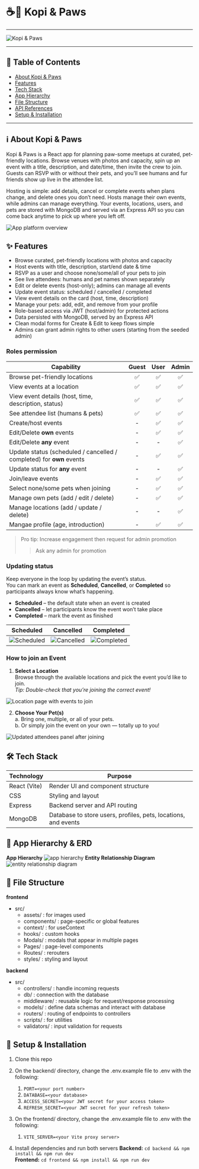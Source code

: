 # ☕️🐾 Kopi & Paws

---

![Kopi & Paws](/assets//kopi&paws.png)

---

## 📑 Table of Contents

- [About Kopi & Paws](/Users/austinchen/.Trash/kopi&paws.png)
- [Features](/Users/austinchen/.Trash/kopi&paws.png)
- [Tech Stack](/Users/austinchen/.Trash/kopi&paws.png)
- [App Hierarchy]()
- [File Structure]()
- [API References]()
- [Setup & Installation]()

---

## ℹ️ About Kopi & Paws

Kopi & Paws is a React app for planning paw-some meetups at curated, pet-friendly locations. Browse venues with photos and capacity, spin up an event with a title, description, and date/time, then invite the crew to join. Guests can RSVP with or without their pets, and you’ll see humans and fur friends show up live in the attendee list.

Hosting is simple: add details, cancel or complete events when plans change, and delete ones you don’t need. Hosts manage their own events, while admins can manage everything. Your events, locations, users, and pets are stored with MongoDB and served via an Express API so you can come back anytime to pick up where you left off.

![App platform overview](/assets/platformOverview.png)

## ✨ Features

- Browse curated, pet-friendly locations with photos and capacity
- Host events with title, description, start/end date & time
- RSVP as a user and choose none/some/all of your pets to join
- See live attendees: humans and pet names shown separately
- Edit or delete events (host-only); admins can manage all events
- Update event status: scheduled / cancelled / completed
- View event details on the card (host, time, description)
- Manage your pets: add, edit, and remove from your profile
- Role-based access via JWT (host/admin) for protected actions
- Data persisted with MongoDB, served by an Express API
- Clean modal forms for Create & Edit to keep flows simple
- Admins can grant admin rights to other users (starting from the seeded admin)

### Roles permission

| Capability                                                           | Guest | User | Admin |
| -------------------------------------------------------------------- | :---: | :--: | :---: |
| Browse pet-friendly locations                                        |  ✅   |  ✅  |  ✅   |
| View events at a location                                            |  ✅   |  ✅  |  ✅   |
| View event details (host, time, description, status)                 |  ✅   |  ✅  |  ✅   |
| See attendee list (humans & pets)                                    |  ✅   |  ✅  |  ✅   |
| Create/host events                                                   |   -   |  ✅  |  ✅   |
| Edit/Delete **own** events                                           |   -   |  ✅  |  ✅   |
| Edit/Delete **any** event                                            |   -   |  -   |  ✅   |
| Update status (scheduled / cancelled / completed) for **own** events |   -   |  ✅  |  ✅   |
| Update status for **any** event                                      |   -   |  -   |  ✅   |
| Join/leave events                                                    |   -   |  ✅  |  ✅   |
| Select none/some pets when joining                                   |   -   |  ✅  |  ✅   |
| Manage own pets (add / edit / delete)                                |   -   |  ✅  |  ✅   |
| Manage locations (add / update / delete)                             |   -   |  -   |  ✅   |
| Mangae profile (age, introduction)                                   |   -   |  ✅  |  ✅   |

> Pro tip: Increase engagement then request for admin promotion
>
> > Ask any admin for promotion

### Updating status

Keep everyone in the loop by updating the event’s status.  
You can mark an event as **Scheduled**, **Cancelled**, or **Completed** so participants always know what’s happening.

- **Scheduled** – the default state when an event is created
- **Cancelled** – let participants know the event won’t take place
- **Completed** – mark the event as finished

| Scheduled                                 | Cancelled                                 | Completed                                 |
| ----------------------------------------- | ----------------------------------------- | ----------------------------------------- |
| ![Scheduled](/assets/scheduledStatus.png) | ![Cancelled](/assets/cancelledStatus.png) | ![Completed](/assets/completedStatus.png) |

### How to join an Event

1. **Select a Location**  
   Browse through the available locations and pick the event you’d like to join.  
   _Tip: Double-check that you’re joining the correct event!_

![Location page with events to join](/assets/joiningEvent.png)

2. **Choose Your Pet(s)**  
   a. Bring one, multiple, or all of your pets.  
   b. Or simply join the event on your own — totally up to you!

![Updated attendees panel after joining](/assets/attendeesPanel.png)

## 🛠 Tech Stack

| Technology   | Purpose                                                        |
| ------------ | -------------------------------------------------------------- |
| React (Vite) | Render UI and component structure                              |
| CSS          | Styling and layout                                             |
| Express      | Backend server and API routing                                 |
| MongoDB      | Database to store users, profiles, pets, locations, and events |

## 🪾 App Hierarchy & ERD

**App Hierarchy**
![app hierarchy](/assets/appHierarchy.png)
**Entity Relationship Diagram**
![entity relationship diagram](/assets/ERD.png)

## 📂 File Structure

**frontend**

- src/
  - assets/ : for images used
  - components/ : page-specific or global features
  - context/ : for useContext
  - hooks/ : custom hooks
  - Modals/ : modals that appear in multiple pages
  - Pages/ : page-level components
  - Routes/ : rerouters
  - styles/ : styling and layout

**backend**

- src/
  - controllers/ : handle incoming requests
  - db/ : connection with the database
  - middleware/ : reusable logic for request/response processing
  - models/ : define data schemas and interact with database
  - routers/ : routing of endpoints to controllers
  - scripts/ : for utilities
  - validators/ : input validation for requests

## 🚀 Setup & Installation

1. Clone this repo
2. On the backend/ directory, change the .env.example file to .env with the following:

   1. `PORT=<your port number>`
   2. `DATABASE=<your database>`
   3. `ACCESS_SECRET=<your JWT secret for your access token>`
   4. `REFRESH_SECRET=<your JWT secret for your refresh token>`

3. On the frontend/ directory, change the .env.example file to .env with the following:

   1. `VITE_SERVER=<your Vite proxy server>`

4. Install dependencies and run both servers
   **Backend:** `cd backend && npm install && npm run dev`  
   **Frontend:** `cd frontend && npm install && npm run dev`
